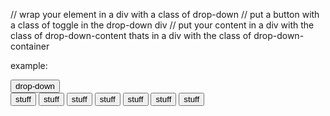 // wrap your element in a div with a class of drop-down
// put a button with a class of toggle in the drop-down div
// put your content in a div with the class of drop-down-content thats in a div with the class of drop-down-container


example:
<div class="drop-down">
    <button class="toggle">drop-down</button>
    <div class="drop-down-container">
        <div class="drop-down-content">
            <button>stuff</button>
            <button>stuff</button>
            <button>stuff</button>
            <button>stuff</button>
            <button>stuff</button>
            <button>stuff</button>
            <button>stuff</button>
        </div>
    </div>
</div> 
